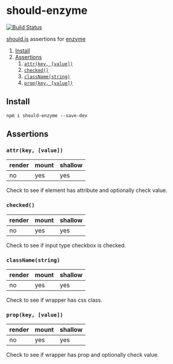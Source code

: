 # should-enzyme

[![Build Status](https://travis-ci.org/rkotze/should-enzyme.svg?branch=master)](https://travis-ci.org/rkotze/should-enzyme)

[should.js](https://shouldjs.github.io/) assertions for [enzyme](https://github.com/airbnb/enzyme)

1. [Install](#install)
1. [Assertions](#assertions)
	1. [`attr(key, [value])`](#attrkey-value)
	1. [`checked()`](#checked)
	1. [`className(string)`](#classnamestring)
	1. [`prop(key, [value])`](#propkey-value)

## Install

`npm i should-enzyme --save-dev`

## Assertions

### `attr(key, [value])`

| render | mount | shallow |
| -------|-------|-------- |
| no     | yes   | yes     |

Check to see if element has attribute and optionally check value.

### `checked()`

| render | mount | shallow |
| -------|-------|-------- |
| no     | yes   | yes     |

Check to see if input type checkbox is checked.

### `className(string)`

| render | mount | shallow |
| -------|-------|-------- |
| no     | yes   | yes     |

Check to see if wrapper has css class.

### `prop(key, [value])`

| render | mount | shallow |
| -------|-------|-------- |
| no     | yes   | yes     |

Check to see if wrapper has prop and optionally check value.
